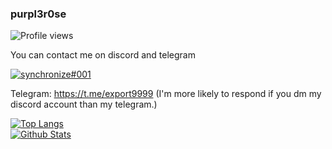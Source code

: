 ### purpl3r0se
![Profile views](https://komarev.com/ghpvc/?username=purpl3r0se)

You can contact me on discord and telegram

[![synchronize#001](https://discord.c99.nl/widget/theme-1/1118641123401936937.png)](https://discord.c99.nl/)

Telegram: https://t.me/export9999 (I'm more likely to respond if you dm my discord account than my telegram.)

[![Top Langs](https://vercel-git-main-purpl3r0se.vercel.app/api/top-langs/?username=purpl3r0se&layout=compact&langs_count=10)](https://github.com/anuraghazra/github-readme-stats)  
[![Github Stats](https://vercel-git-main-purpl3r0se.vercel.app/api?username=purpl3r0se&show_icons=true&theme=transparent&count_private=true)](https://github.com/anuraghazra/github-readme-stats)  
